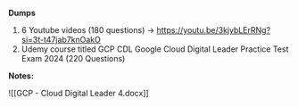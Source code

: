 **Dumps**
1. 6 Youtube videos (180 questions) -> https://youtu.be/3kjybLErRNg?si=3t-t47jab7knOakO
2. Udemy course titled GCP CDL Google Cloud Digital Leader Practice Test Exam 2024 (220 Questions)

**Notes:**

![[GCP - Cloud Digital Leader 4.docx]]
